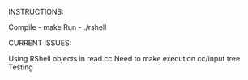 INSTRUCTIONS:

Compile - make
Run - ./rshell

CURRENT ISSUES:

Using RShell objects in read.cc
Need to make execution.cc/input tree
Testing
